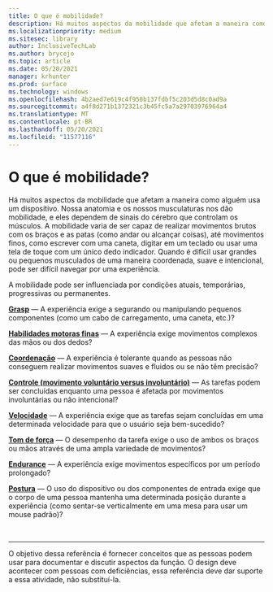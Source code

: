 ```yaml
---
title: O que é mobilidade?
description: Há muitos aspectos da mobilidade que afetam a maneira como alguém usa um dispositivo.
ms.localizationpriority: medium
ms.sitesec: library
author: InclusiveTechLab
ms.author: brycejo
ms.topic: article
ms.date: 05/20/2021
manager: krhunter
ms.prod: surface
ms.technology: windows
ms.openlocfilehash: 4b2aed7e619c4f958b137fdbf5c203d5d8c0ad9a
ms.sourcegitcommit: a4f8d271b1372321c3b45fc5a7a29703976964a4
ms.translationtype: MT
ms.contentlocale: pt-BR
ms.lasthandoff: 05/20/2021
ms.locfileid: "11577116"
---
```

# <a name="what-is-mobility"></a>O que é mobilidade?

Há muitos aspectos da mobilidade que afetam a maneira como alguém usa um dispositivo. Nossa anatomia e os nossos musculaturas nos dão mobilidade, e eles dependem de sinais do cérebro que controlam os músculos. A mobilidade varia de ser capaz de realizar movimentos brutos com os braços e as patas (como andar ou alcançar coisas), até movimentos finos, como escrever com uma caneta, digitar em um teclado ou usar uma tela de toque com um único dedo indicador. Quando é difícil usar grandes ou pequenos musculados de uma maneira coordenada, suave e intencional, pode ser difícil navegar por uma experiência.

A mobilidade pode ser influenciada por condições atuais, temporárias, progressivas ou permanentes.

**[Grasp](mobility-grasp.md)** &mdash; A experiência exige a segurando ou manipulando pequenos componentes (como um cabo de carregamento, uma caneta, etc.)?

**[Habilidades motoras finas](mobility-fine-motor-skills.md)** &mdash; A experiência exige movimentos complexos das mãos ou dos dedos?

**[Coordenação](mobility-coordination.md)** &mdash; A experiência é tolerante quando as pessoas não conseguem realizar movimentos suaves e fluidos ou se não têm precisão?

**[Controle (movimento voluntário versus involuntário)](mobility-control.md)** &mdash; As tarefas podem ser concluídas enquanto uma pessoa é afetada por movimentos involuntárias ou não intencional?

**[Velocidade](mobility-speed.md)** &mdash; A experiência exige que as tarefas sejam concluídas em uma determinada velocidade para que o usuário seja bem-sucedido?

**[Tom de força](mobility-muscle-tone.md)** &mdash; O desempenho da tarefa exige o uso de ambos os braços ou mãos através de uma ampla variedade de movimentos?

**[Endurance](mobility-endurance.md)** &mdash; A experiência exige movimentos específicos por um período prolongado?

**[Postura](mobility-posture.md)** &mdash; O uso do dispositivo ou dos componentes de entrada exige que o corpo de uma pessoa mantenha uma determinada posição durante a experiência (como sentar-se verticalmente em uma mesa para usar um mouse padrão)?

&nbsp;

[comment]: # (Instrução Footer)
___
O objetivo dessa referência é fornecer conceitos que as pessoas podem usar para documentar e discutir aspectos da função. O design deve acontecer com pessoas com deficiências, essa referência deve dar suporte a essa atividade, não substituí-la. 
